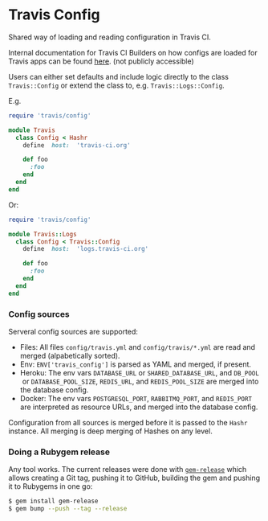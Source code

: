 # Travis Config

Shared way of loading and reading configuration in Travis CI.

Internal documentation for Travis CI Builders on how configs are loaded for Travis apps can be found [here](https://github.com/travis-pro/team-teal/wiki/How-config-files-are-handled). (not publicly accessible)

Users can either set defaults and include logic directly to the class
`Travis::Config` or extend the class to, e.g. `Travis::Logs::Config`.

E.g.

```ruby
require 'travis/config'

module Travis
  class Config < Hashr
    define  host:  'travis-ci.org'

    def foo
      :foo
    end
  end
end
```

Or:

```ruby
require 'travis/config'

module Travis::Logs
  class Config < Travis::Config
    define  host:  'logs.travis-ci.org'

    def foo
      :foo
    end
  end
end
```

### Config sources

Serveral config sources are supported:

* Files: All files `config/travis.yml` and `config/travis/*.yml` are read and
  merged (alpabetically sorted).
* Env: `ENV['travis_config']` is parsed as YAML and merged, if present.
* Heroku: The env vars `DATABASE_URL` or `SHARED_DATABASE_URL`, and `DB_POOL`
  or `DATABASE_POOL_SIZE`, `REDIS_URL`, and `REDIS_POOL_SIZE` are merged into
  the database config.
* Docker: The env vars `POSTGRESQL_PORT`, `RABBITMQ_PORT`, and `REDIS_PORT` are
  interpreted as resource URLs, and merged into the database config.

Configuration from all sources is merged before it is passed to the `Hashr`
instance. All merging is deep merging of Hashes on any level.

### Doing a Rubygem release

Any tool works. The current releases were done with
[`gem-release`](https://github.com/svenfuchs/gem-release) which allows creating
a Git tag, pushing it to GitHub, building the gem and pushing it to Rubygems in
one go:

```bash
$ gem install gem-release
$ gem bump --push --tag --release
```
